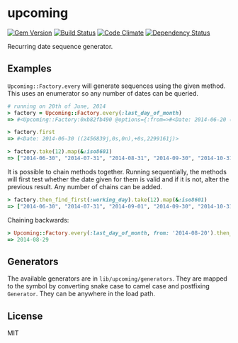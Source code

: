 # upcoming

[![Gem Version](https://badge.fury.io/rb/upcoming.png)](http://badge.fury.io/rb/upcoming)
[![Build Status](https://travis-ci.org/sldblog/upcoming.svg)](https://travis-ci.org/sldblog/upcoming)
[![Code Climate](https://codeclimate.com/github/sldblog/upcoming.png)](https://codeclimate.com/github/sldblog/upcoming)
[![Dependency Status](https://gemnasium.com/sldblog/upcoming.svg)](https://gemnasium.com/sldblog/upcoming)

Recurring date sequence generator.

## Examples

`Upcoming::Factory.every` will generate sequences using the given method. This uses an enumerator so any number of dates can be queried.

```ruby
# running on 20th of June, 2014
> factory = Upcoming::Factory.every(:last_day_of_month)
=> #<Upcoming::Factory:0xb82fb490 @options={:from=>#<Date: 2014-06-20 ((2456829j,0s,0n),+0s,2299161j)>}, @chain=[#<Upcoming::LastDayOfMonthGenerator:0xb82fb094>]>

> factory.first
=> #<Date: 2014-06-30 ((2456839j,0s,0n),+0s,2299161j)>

> factory.take(12).map(&:iso8601)
=> ["2014-06-30", "2014-07-31", "2014-08-31", "2014-09-30", "2014-10-31", "2014-11-30", "2014-12-31", "2015-01-31", "2015-02-28", "2015-03-31", "2015-04-30", "2015-05-31"]
```

It is possible to chain methods together. Running sequentially, the methods will first test whether the date given for them is valid and if it is not, alter the previous result. Any number of chains can be added.

```ruby
> factory.then_find_first(:working_day).take(12).map(&:iso8601)
=> ["2014-06-30", "2014-07-31", "2014-09-01", "2014-09-30", "2014-10-31", "2014-12-01", "2014-12-31", "2015-02-02", "2015-03-02", "2015-03-31", "2015-04-30", "2015-06-01"]
```

Chaining backwards:

```ruby
> Upcoming::Factory.every(:last_day_of_month, from: '2014-08-20').then_find_latest(:working_day).first
=> 2014-08-29
```

## Generators

The available generators are in `lib/upcoming/generators`. They are mapped to the symbol by converting snake case to camel case and postfixing `Generator`. They can be anywhere in the load path.

## License

MIT
